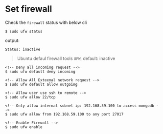 # Set firewall

Check the `firewall` status with below cli

```basg
$ sudo ufw status
```

output:

```
Status: inactive
```

> Ubuntu defaul firewall tools `UFW`, default: inactive

```properties
<!-- Deny all incoming request -->
$ sudo ufw default deny incoming

<!-- Allow All Exteenal network request -->
$ sudo ufw default allow outgoing

<!-- Allow user use ssh to remote -->
$ sudo ufw allow 22/tcp

<!-- Only allow internal subnet ip: 192.168.59.100 to access mongodb -->
$ sudo ufw allow from 192.168.59.100 to any port 27017

<!-- Enable Firewall -->
$ sudo ufw enable
```
